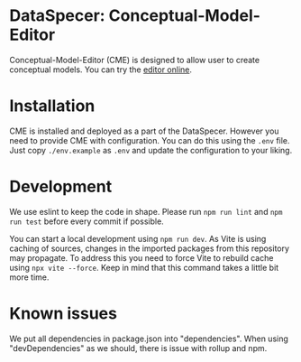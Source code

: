 # DataSpecer: Conceptual-Model-Editor
Conceptual-Model-Editor (CME) is designed to allow user to create conceptual models.
You can try the [editor online](https://tool.dataspecer.com/conceptual-model-editor/diagram).

# Installation
CME is installed and deployed as a part of the DataSpecer.
However you need to provide CME with configuration.
You can do this using the `.env` file.
Just copy `./env.example` as `.env` and update the configuration to your liking.

# Development
We use eslint to keep the code in shape.
Please run `npm run lint` and `npm run test` before every commit if possible.

You can start a local development using `npm run dev`.
As Vite is using caching of sources, changes in the imported packages from this repository may propagate.
To address this you need to force Vite to rebuild cache using `npx vite --force`.
Keep in mind that this command takes a little bit more time.


# Known issues
We put all dependencies in package.json into "dependencies".
When using "devDependencies" as we should, there is issue with rollup and npm.
